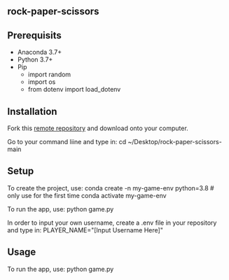## rock-paper-scissors

## Prerequisits

  + Anaconda 3.7+
  + Python 3.7+
  + Pip
    + import random
    + import os
    + from dotenv import load_dotenv


## Installation
Fork this [remote repository](https://github.com/prof-rossetti/intro-to-python/blob/main/exercises/rock-paper-scissors/README.md) and download onto your computer.

Go to your command liine and type in: 
cd ~/Desktop/rock-paper-scissors-main



## Setup
To create the project, use: 
conda create -n my-game-env python=3.8 # only use for the first time
conda activate my-game-env

To run the app, use:
python game.py

In order to input your own username, create a .env file in your repository and type in:
PLAYER_NAME="[Input Username Here]"


## Usage
To run the app, use:
python game.py

